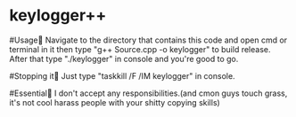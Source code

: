 # keylogger++

#Usage🗿
Navigate to the directory that contains this code and open cmd or terminal in it then type "g++ Source.cpp -o keylogger" to build release. After that type "./keylogger" in console and you're good to go.

#Stopping it🗿
Just type "taskkill /F /IM keylogger" in console.

#Essential🗿
I don't accept any responsibilities.(and cmon guys touch grass, it's not cool harass people with your shitty copying skills)

